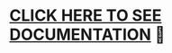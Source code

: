# [**CLICK HERE TO SEE DOCUMENTATION**](https://github.com/goncharov-vlad/spa-router/tree/master/spa-router) 📘